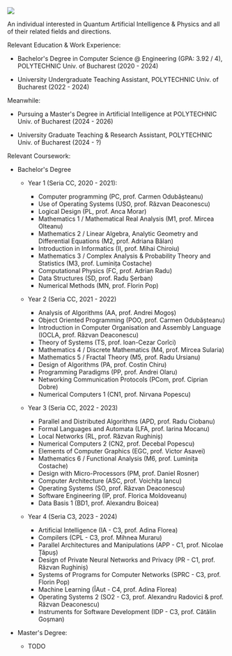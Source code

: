 <img src=https://github.com/CatalinACS/CatalinACS/raw/main/CatalinACS.svg/>

An individual interested in Quantum Artificial Intelligence & Physics and all of their related fields and directions.

Relevant Education & Work Experience:

- Bachelor's Degree in Computer Science @ Engineering (GPA: 3.92 / 4), POLYTECHNIC Univ. of Bucharest (2020 - 2024)

- University Undergraduate Teaching Assistant, POLYTECHNIC Univ. of Bucharest (2022 - 2024)

Meanwhile:

- Pursuing a Master's Degree in Artificial Intelligence at POLYTECHNIC Univ. of Bucharest (2024 - 2026)

- University Graduate Teaching & Research Assistant, POLYTECHNIC Univ. of Bucharest (2024 - ?)

Relevant Coursework:

- Bachelor's Degree
  - Year 1 (Seria CC, 2020 - 2021):
    - Computer programming (PC, prof. Carmen Odubășteanu)
    - Use of Operating Systems (USO, prof. Răzvan Deaconescu)
    - Logical Design (PL, prof. Anca Morar)
    - Mathematics 1 / Mathematical Real Analysis (M1, prof. Mircea Olteanu)
    - Mathematics 2 / Linear Algebra, Analytic Geometry and Differential Equations (M2, prof. Adriana Bălan) 
    - Introduction in Informatics (II, prof. Mihai Chiroiu)
    - Mathematics 3 / Complex Analysis & Probability Theory and Statistics (M3, prof. Luminița Costache)
    - Computational Physics (FC, prof. Adrian Radu)
    - Data Structures (SD, prof. Radu Șerban)
    - Numerical Methods (MN, prof. Florin Pop)
  
  - Year 2 (Seria CC, 2021 - 2022)
    - Analysis of Algorithms (AA, prof. Andrei Mogoș)
    - Object Oriented Programming (POO, prof. Carmen Odubășteanu)
    - Introduction in Computer Organisation and Assembly Language (IOCLA, prof. Răzvan Deaconescu)
    - Theory of Systems (TS, prof. Ioan-Cezar Corîci)
    - Mathematics 4 / Discrete Mathematics (M4, prof. Mircea Sularia)
    - Mathematics 5 / Fractal Theory (M5, prof. Radu Ursianu)
    - Design of Algorithms (PA, prof. Costin Chiru)
    - Programming Paradigms (PP, prof. Andrei Olaru)
    - Networking Communication Protocols (PCom, prof. Ciprian Dobre)
    - Numerical Computers 1 (CN1, prof. Nirvana Popescu)
  
  - Year 3 (Seria CC, 2022 - 2023)
    - Parallel and Distributed Algorithms (APD, prof. Radu Ciobanu)
    - Formal Languages and Automata (LFA, prof. Iarina Mocanu)
    - Local Networks (RL, prof. Răzvan Rughiniș)
    - Numerical Computers 2 (CN2, prof. Decebal Popescu)
    - Elements of Computer Graphics (EGC, prof. Victor Asavei)
    - Mathematics 6 / Functional Analysis (M6, prof. Luminița Costache)
    - Design with Micro-Processors (PM, prof. Daniel Rosner)
    - Computer Architecture (ASC, prof. Voichița Iancu)
    - Operating Systems (SO, prof. Răzvan Deaconescu)
    - Software Engineering (IP, prof. Florica Moldoveanu)
    - Data Basis 1 (BD1, prof. Alexandru Boicea)
  
  - Year 4 (Seria C3, 2023 - 2024)
    - Artificial Intelligence (IA - C3, prof. Adina Florea)
    - Compilers (CPL - C3, prof. Mihnea Muraru)
    - Parallel Architectures and Manipulations (APP - C1, prof. Nicolae Țăpuș)
    - Design of Private Neural Networks and Privacy (PR - C1, prof. Răzvan Rughiniș)
    - Systems of Programs for Computer Networks (SPRC - C3, prof. Florin Pop)
    - Machine Learning (ÎAut - C4, prof. Adina Florea)
    - Operating Systems 2 (SO2 - C3, prof. Alexandru Radovici & prof. Răzvan Deaconescu)
    - Instruments for Software Development (IDP - C3, prof. Cătălin Goșman)
   
- Master's Degree:
  - TODO
